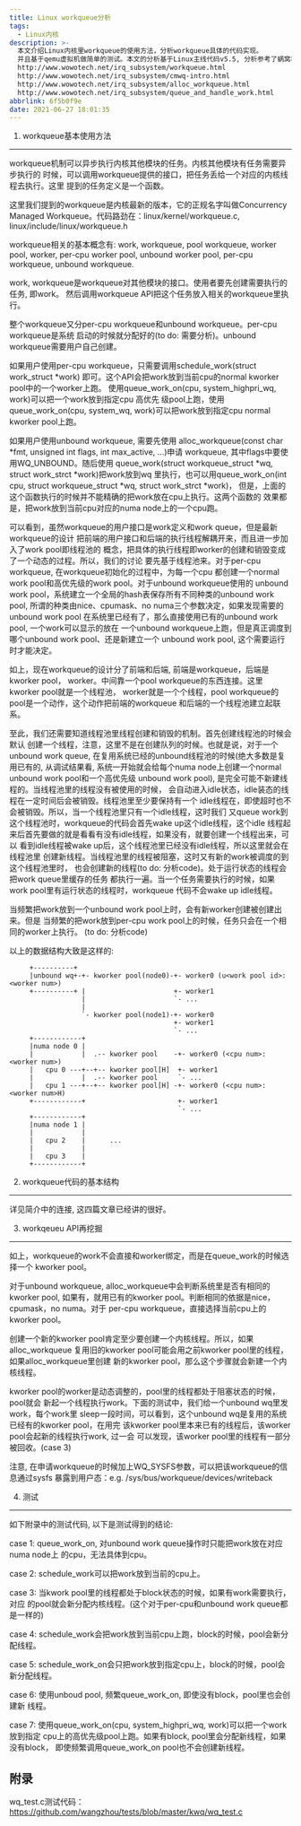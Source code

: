 ```yaml
---
title: Linux workqueue分析
tags:
  - Linux内核
description: >-
  本文介绍Linux内核里workqueue的使用方法，分析workqueue具体的代码实现。
  并且基于qemu虚拟机做简单的测试。本文的分析基于Linux主线代码v5.5, 分析参考了蜗窝科技的分析文章:
  http://www.wowotech.net/irq_subsystem/workqueue.html
  http://www.wowotech.net/irq_subsystem/cmwq-intro.html
  http://www.wowotech.net/irq_subsystem/alloc_workqueue.html
  http://www.wowotech.net/irq_subsystem/queue_and_handle_work.html
abbrlink: 6f5b0f9e
date: 2021-06-27 18:01:35
---
```


1. workqueue基本使用方法
------------------------

 workqueue机制可以异步执行内核其他模块的任务。内核其他模块有任务需要异步执行的
 时候，可以调用workqueue提供的接口，把任务丢给一个对应的内核线程去执行。这里
 提到的任务定义是一个函数。

 这里我们提到的workqueue是内核最新的版本，它的正规名字叫做Concurrency Managed
 Workqueue。代码路劲在：linux/kernel/workqueue.c, linux/include/linux/workqueue.h

 workqueue相关的基本概念有: work, workqueue, pool workqueue, worker pool, worker,
 per-cpu worker pool, unbound worker pool, per-cpu workqueue, unbound workqueue.

 work, workqueue是workqueue对其他模块的接口。使用者要先创建需要执行的任务, 即work。
 然后调用workqueue API把这个任务放入相关的workqueue里执行。

 整个workqueue又分per-cpu workqueue和unbound workqueue。per-cpu workqueue是系统
 启动的时候就分配好的(to do: 需要分析)。unbound workqueue需要用户自己创建。

 如果用户使用per-cpu workqueue，只需要调用schedule_work(struct work_struct *work)
 即可。这个API会把work放到当前cpu的normal kworker pool中的一个worker上跑。
 使用queue_work_on(cpu, system_highpri_wq, work)可以把一个work放到指定cpu 高优先
 级pool上跑，使用queue_work_on(cpu, system_wq, work)可以把work放到指定cpu normal
 kworker pool上跑。

 如果用户使用unbound workqueue, 需要先使用
 alloc_workqueue(const char *fmt, unsigned int flags, int max_active, ...)申请
 workqueue, 其中flags中要使用WQ_UNBOUND。随后使用
 queue_work(struct workqueue_struct *wq, struct work_strct *work)把work放到wq
 里执行，也可以用queue_work_on(int cpu, struct workqueue_struct *wq, struct work_strct *work)，
 但是，上面的这个函数执行的时候并不能精确的把work放在cpu上执行。这两个函数的
 效果都是，把work放到当前cpu对应的numa node上的一个cpu跑。

 可以看到，虽然workqueue的用户接口是work定义和work queue，但是最新workqueue的设计
 把前端的用户接口和后端的执行线程解耦开来，而且进一步加入了work pool即线程池的
 概念，把具体的执行线程即worker的创建和销毁变成了一个动态的过程。所以，我们的讨论
 要先基于线程池来。对于per-cpu workqueue, 在workqueue初始化的过程中，为每一个cpu
 都创建一个normal work pool和高优先级的work pool。对于unbound workqueue使用的
 unbound work pool，系统建立一个全局的hash表保存所有不同种类的unbound work pool,
 所谓的种类由nice、cpumask、no numa三个参数决定，如果发现需要的unbound work pool
 在系统里已经有了，那么直接使用已有的unbound work pool, 一个work可以显示的放在
 一个unbound workqueue上跑，但是真正调度到哪个unbound work pool、还是新建立一个
 unbound work pool, 这个需要运行时才能决定。

 如上，现在workqueue的设计分了前端和后端, 前端是workqueue，后端是kworker pool，
 worker。中间靠一个pool workqueue的东西连接。这里kworker pool就是一个线程池，
 worker就是一个个线程，pool workqueue的pool是一个动作，这个动作把前端的workqueue
 和后端的一个线程池建立起联系。

 至此，我们还需要知道线程池里线程创建和销毁的机制。首先创建线程池的时候会默认
 创建一个线程，注意，这里不是在创建队列的时候。也就是说，对于一个unbound work
 queue, 在复用系统已经的unbound线程池的时候(绝大多数是复用已有的, 从调试结果看,
 系统一开始就会给每个numa node上创建一个normal unbound work pool和一个高优先级
 unbound work pool), 是完全可能不新建线程的。当线程池里的线程没有被使用的时候，
 会自动进入idle状态，idle装态的线程在一定时间后会被销毁。线程池里至少要保持有一个
 idle线程在，即使超时也不会被销毁。所以，当一个线程池里只有一个idle线程，这时我们
 又queue work到这个线程池时，workqueue的代码会首先wake up这个idle线程，这个idle
 线程起来后首先要做的就是看看有没有idle线程，如果没有，就要创建一个线程出来，可以
 看到idle线程被wake up后，这个线程池里已经没有idle线程，所以这里就会在线程池里
 创建新线程。当线程池里的线程被阻塞，这时又有新的work被调度的到这个线程池里时，
 也会创建新的线程(to do: 分析code)。处于运行状态的线程会把work queue里缓存的任务
 都执行一遍。当一个任务需要执行的时候，如果work pool里有运行状态的线程时，workqueue
 代码不会wake up idle线程。

 当频繁把work放到一个unbound work pool上时，会有新worker创建被创建出来。但是
 当频繁的把work放到per-cpu work pool上的时候，任务只会在一个相同的worker上执行。
 (to do: 分析code)

 以上的数据结构大致是这样的:
```
     +----------+
     |unbound wq+-+- kworker pool(node0)-+- worker0 (u<work pool id>:<worker num>)
     +----------+ |                      +- worker1
                  |                      `- ...
                  |
                  `- kworker pool(node1)-+- worker0
                                         +- worker1
                                         `- ...
     +------------+
     |numa node 0 |
     |            |  .-- kworker pool    -+- worker0 (<cpu num>:<worker num>)
     |   cpu 0 ---+--+-- kworker pool[H]  +- worker1 
     |            |  .-- kworker pool     `- ...
     |   cpu 1 ---+--+-- kworker pool[H] -+- worker0 (<cpu num>:<worker num>H)
     +------------+                       +- worker1
                                          `- ...
     +------------+
     |numa node 1 |
     |            |
     |   cpu 2    |      ...
     |            |
     |   cpu 3    |
     +------------+
```

2. workqueue代码的基本结构
--------------------------

 详见简介中的连接, 这四篇文章已经讲的很好。

3. workqeueu API再挖掘
----------------------
 
 如上，workqueue的work不会直接和worker绑定，而是在queue_work的时候选择一个
 kworker pool。

 对于unbound workqueue, alloc_workqueue中会判断系统里是否有相同的kworker pool,
 如果有，就用已有的kworker pool。判断相同的依据是nice，cpumask，no numa。对于
 per-cpu workqueue，直接选择当前cpu上的kworker pool。

 创建一个新的kworker pool肯定至少要创建一个内核线程。所以，如果alloc_workqueue
 复用旧的kworker pool可能会用之前kworker pool里的线程，如果alloc_workqueue里创建
 新的kworker pool，那么这个步骤就会新建一个内核线程。

 kworker pool的worker是动态调整的，pool里的线程都处于阻塞状态的时候，pool就会
 新起一个线程执行work。下面的测试中，我们给一个unbound wq里发work，每个work里
 sleep一段时间，可以看到，这个unbound wq是复用的系统已经有的kworker pool，在用完
 该kworker pool里本来已有的线程后，该worker pool会起新的线程执行work, 过一会
 可以发现，该worker pool里的线程有一部分被回收。(case 3)

 注意, 在申请workqueue的时候加上WQ_SYSFS参数，可以把该workqueue的信息通过sysfs
 暴露到用户态：e.g. /sys/bus/workqueue/devices/writeback

4. 测试
-------

 如下附录中的测试代码, 以下是测试得到的结论:

 case 1: queue_work_on, 对unbound work queue操作时只能把work放在对应numa node上
         的cpu，无法具体到cpu。

 case 2: schedule_work可以把work放到当前的cpu上。

 case 3: 当kwork pool里的线程都处于block状态的时候，如果有work需要执行，对应
         的pool就会新分配内核线程。(这个对于per-cpu和unbound work queue都是一样的)

 case 4: schedule_work会把work放到当前cpu上跑，block的时候，pool会新分配线程。

 case 5: schedule_work_on会只把work放到指定cpu上，block的时候，pool会新分配线程。

 case 6: 使用unboud pool, 频繁queue_work_on, 即使没有block，pool里也会创建新
         线程。

 case 7: 使用queue_work_on(cpu, system_highpri_wq, work)可以把一个work放到指定
         cpu上的高优先级pool上跑。如果有block, pool里会分配新线程，如果没有block，
	 即使频繁调用queue_work_on pool也不会创建新线程。

附录
----
 wq_test.c测试代码：https://github.com/wangzhou/tests/blob/master/kwq/wq_test.c
